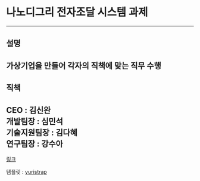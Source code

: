 # 나노디그리 전자조달 시스템 과제
-------------------
## 설명
가상기업을 만들어 각자의 직책에 맞는 직무 수행
-------------------
## 직책
CEO : 김신완<br>
개발팀장 : 심민석<br>
기술지원팀장 : 김다혜<br>
연구팀장 : 강수아
-------------------
[링크](e-procurement.github.io)

템플릿 : [yuristrap](https://yuristrap.github.io/)